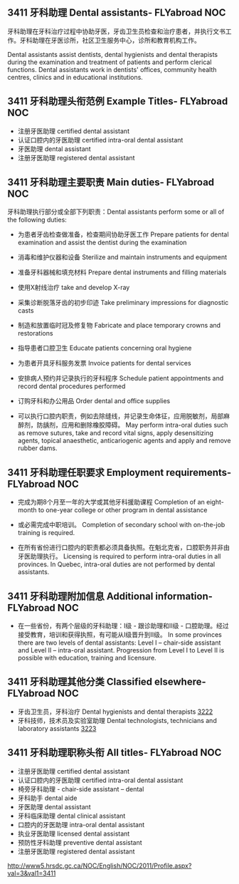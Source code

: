 ## 3411 牙科助理 Dental assistants- FLYabroad NOC

牙科助理在牙科治疗过程中协助牙医，牙齿卫生员检查和治疗患者，并执行文书工作。牙科助理在牙医诊所，社区卫生服务中心，诊所和教育机构工作。

Dental assistants assist dentists, dental hygienists and dental therapists during the examination and treatment of patients and perform clerical functions. Dental assistants work in dentists' offices, community health centres, clinics and in educational institutions.

## 3411 牙科助理头衔范例 Example Titles- FLYabroad NOC

* 注册牙医助理 certified dental assistant
* 认证口腔内的牙医助理 certified intra-oral dental assistant
* 牙医助理 dental assistant
* 注册牙医助理 registered dental assistant

## 3411 牙科助理主要职责 Main duties- FLYabroad NOC

牙科助理执行部分或全部下列职责：Dental assistants perform some or all of the following duties:

* 为患者牙齿检查做准备，检查期间协助牙医工作
Prepare patients for dental examination and assist the dentist during the examination

* 消毒和维护仪器和设备
Sterilize and maintain instruments and equipment

* 准备牙科器械和填充材料
Prepare dental instruments and filling materials

* 使用X射线治疗
take and develop X-ray

* 采集诊断脱落牙齿的初步印迹
Take preliminary impressions for diagnostic casts

* 制造和放置临时冠及修复物
Fabricate and place temporary crowns and restorations

* 指导患者口腔卫生
Educate patients concerning oral hygiene

* 为患者开具牙科服务发票
Invoice patients for dental services

* 安排病人预约并记录执行的牙科程序
Schedule patient appointments and record dental procedures performed

* 订购牙科和办公用品
Order dental and office supplies

* 可以执行口腔内职责，例如去除缝线，并记录生命体征，应用脱敏剂，局部麻醉剂，防龋剂，应用和删除橡胶障碍。
May perform intra-oral duties such as remove sutures, take and record vital signs, apply desensitizing agents, topical anaesthetic, anticariogenic agents and apply and remove rubber dams.

## 3411 牙科助理任职要求 Employment requirements- FLYabroad NOC

* 完成为期8个月至一年的大学或其他牙科援助课程
Completion of an eight-month to one-year college or other program in dental assistance 

* 或必需完成中职培训。
Completion of secondary school with on-the-job training is required.

* 在所有省份进行口腔内的职责都必须具备执照。在魁北克省，口腔职务并非由牙医助理执行。
Licensing is required to perform intra-oral duties in all provinces. In Quebec, intra-oral duties are not performed by dental assistants.

## 3411 牙科助理附加信息 Additional information- FLYabroad NOC

* 在一些省份，有两个层级的牙科助理：I级 - 跟诊助理和II级 - 口腔助理。经过接受教育，培训和获得执照，有可能从I级晋升到II级。
In some provinces there are two levels of dental assistants: Level I – chair-side assistant and Level II – intra-oral assistant. Progression from Level I to Level II is possible with education, training and licensure.

## 3411 牙科助理其他分类 Classified elsewhere- FLYabroad NOC

* 牙齿卫生员，牙科治疗 Dental hygienists and dental therapists [3222](3222)
* 牙科技师，技术员及实验室助理 Dental technologists, technicians and laboratory assistants [3223](3223)

## 3411 牙科助理职称头衔 All titles- FLYabroad NOC

* 注册牙医助理 certified dental assistant
* 认证口腔内的牙医助理 certified intra-oral dental assistant
* 椅旁牙科助理 -  chair-side assistant – dental
* 牙科助手 dental aide
* 牙医助理 dental assistant
* 牙科临床助理 dental clinical assistant
* 口腔内的牙医助理 intra-oral dental assistant
* 执业牙医助理 licensed dental assistant
* 预防性牙科助理 preventive dental assistant
* 注册牙医助理 registered dental assistant

http://www5.hrsdc.gc.ca/NOC/English/NOC/2011/Profile.aspx?val=3&val1=3411